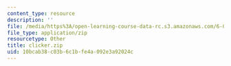 ```yaml
---
content_type: resource
description: ''
file: /media/https%3A/open-learning-course-data-rc.s3.amazonaws.com/6-090-building-programming-experience-a-lead-in-to-6-001-january-iap-2005/10bcab38c03b6c1bfe4a092e3a92024c_clicker.zip
file_type: application/zip
resourcetype: Other
title: clicker.zip
uid: 10bcab38-c03b-6c1b-fe4a-092e3a92024c
---
```


